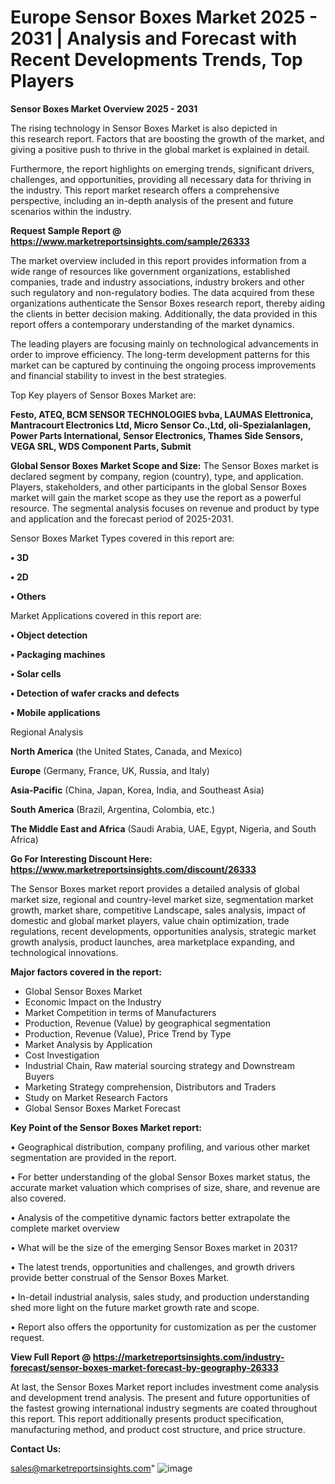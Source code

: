  # Europe Sensor Boxes Market 2025 - 2031 | Analysis and Forecast with Recent Developments Trends, Top Players

<Strong> Sensor Boxes Market Overview 2025 - 2031</strong>

The rising technology in Sensor Boxes Market is also depicted in this research report. Factors that are boosting the growth of the market, and giving a positive push to thrive in the global market is explained in detail.

Furthermore, the report highlights on emerging trends, significant drivers, challenges, and opportunities, providing all necessary data for thriving in the industry. This report market research offers a comprehensive perspective, including an in-depth analysis of the present and future scenarios within the industry.

<strong>Request Sample Report @ <a href=https://www.marketreportsinsights.com/sample/26333>https://www.marketreportsinsights.com/sample/26333</a></strong>

The market overview included in this report provides information from a wide range of resources like government organizations, established companies, trade and industry associations, industry brokers and other such regulatory and non-regulatory bodies. The data acquired from these organizations authenticate the Sensor Boxes research report, thereby aiding the clients in better decision making. Additionally, the data provided in this report offers a contemporary understanding of the market dynamics.

The leading players are focusing mainly on technological advancements in order to improve efficiency. The long-term development patterns for this market can be captured by continuing the ongoing process improvements and financial stability to invest in the best strategies.

Top Key players of Sensor Boxes Market are:

<strong>Festo, ATEQ, BCM SENSOR TECHNOLOGIES bvba, LAUMAS Elettronica, Mantracourt Electronics Ltd, Micro Sensor Co.,Ltd, oli-Spezialanlagen, Power Parts International, Sensor Electronics, Thames Side Sensors, VEGA SRL, WDS Component Parts, Submit</strong>

<strong><b>Global Sensor Boxes Market Scope and Size:</b></strong>
The Sensor Boxes market is declared segment by company, region (country), type, and application. Players, stakeholders, and other participants in the global Sensor Boxes market will gain the market scope as they use the report as a powerful resource. The segmental analysis focuses on revenue and product by type and application and the forecast period of 2025-2031.

Sensor Boxes Market Types covered in this report are:

<strong>• 3D

• 2D

• Others</strong>

Market Applications covered in this report are:

<strong>• Object detection

• Packaging machines

• Solar cells

• Detection of wafer cracks and defects

• Mobile applications</strong> 

Regional Analysis

<strong>North America</strong> (the United States, Canada, and Mexico)

<strong>Europe</strong> (Germany, France, UK, Russia, and Italy)

<strong>Asia-Pacific</strong> (China, Japan, Korea, India, and Southeast Asia)

<strong>South America</strong> (Brazil, Argentina, Colombia, etc.)

<strong>The Middle East and Africa</strong> (Saudi Arabia, UAE, Egypt, Nigeria, and South Africa)

<strong>Go For Interesting Discount Here: <a href=https://www.marketreportsinsights.com/discount/26333>https://www.marketreportsinsights.com/discount/26333</a></strong>

The Sensor Boxes market report provides a detailed analysis of global market size, regional and country-level market size, segmentation market growth, market share, competitive Landscape, sales analysis, impact of domestic and global market players, value chain optimization, trade regulations, recent developments, opportunities analysis, strategic market growth analysis, product launches, area marketplace expanding, and technological innovations.

<strong><b>Major factors covered in the report:</b></strong>
<ul>
  <li>Global Sensor Boxes Market </li>
  <li>Economic Impact on the Industry</li>
  <li>Market Competition in terms of Manufacturers</li>
  <li>Production, Revenue (Value) by geographical segmentation</li>
  <li>Production, Revenue (Value), Price Trend by Type</li>
  <li>Market Analysis by Application</li>
  <li>Cost Investigation</li>
  <li>Industrial Chain, Raw material sourcing strategy and Downstream Buyers</li>
  <li>Marketing Strategy comprehension, Distributors and Traders</li>
  <li>Study on Market Research Factors</li>
  <li>Global Sensor Boxes Market Forecast</li>
</ul>

<strong><b>Key Point of the Sensor Boxes Market report:</b></strong>

• Geographical distribution, company profiling, and various other market segmentation are provided in the report.

• For better understanding of the global Sensor Boxes market status, the accurate market valuation which comprises of size, share, and revenue are also covered.

• Analysis of the competitive dynamic factors better extrapolate the complete market overview

• What will be the size of the emerging Sensor Boxes market in 2031?

• The latest trends, opportunities and challenges, and growth drivers provide better construal of the Sensor Boxes Market.

• In-detail industrial analysis, sales study, and production understanding shed more light on the future market growth rate and scope.

• Report also offers the opportunity for customization as per the customer request.

<strong><b>View Full Report @ <a href=https://marketreportsinsights.com/industry-forecast/sensor-boxes-market-forecast-by-geography-26333>https://marketreportsinsights.com/industry-forecast/sensor-boxes-market-forecast-by-geography-26333</a></b></strong>


At last, the Sensor Boxes Market report includes investment come analysis and development trend analysis. The present and future opportunities of the fastest growing international industry segments are coated throughout this report. This report additionally presents product specification, manufacturing method, and product cost structure, and price structure.

<strong>Contact Us:</strong>

sales@marketreportsinsights.com"
![image](https://github.com/user-attachments/assets/84f85c73-07df-4628-89dc-c639e2650a5c)
